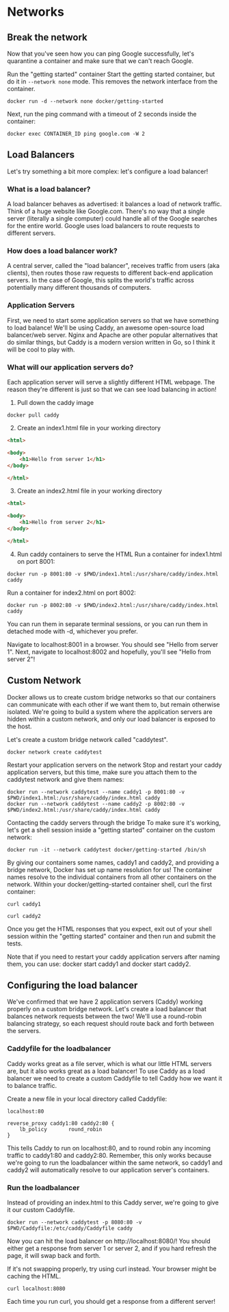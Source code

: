 # Networks

## Break the network

Now that you've seen how you can ping Google successfully, let's quarantine a container and make sure that we can't reach Google.

Run the "getting started" container
Start the getting started container, but do it in `--network none` mode. This removes the network interface from the container.

```shell
docker run -d --network none docker/getting-started
```

Next, run the ping command with a timeout of 2 seconds inside the container:

```shell
docker exec CONTAINER_ID ping google.com -W 2
```

## Load Balancers

Let's try something a bit more complex: let's configure a load balancer!

### What is a load balancer?

A load balancer behaves as advertised: it balances a load of network traffic. Think of a huge website like Google.com. There's no way that a single server (literally a single computer) could handle all of the Google searches for the entire world. Google uses load balancers to route requests to different servers.

### How does a load balancer work?

A central server, called the "load balancer", receives traffic from users (aka clients), then routes those raw requests to different back-end application servers. In the case of Google, this splits the world's traffic across potentially many different thousands of computers.

### Application Servers

First, we need to start some application servers so that we have something to load balance! We'll be using Caddy, an awesome open-source load balancer/web server. Nginx and Apache are other popular alternatives that do similar things, but Caddy is a modern version written in Go, so I think it will be cool to play with.

### What will our application servers do?

Each application server will serve a slightly different HTML webpage. The reason they're different is just so that we can see load balancing in action!

1. Pull down the caddy image

```shell
docker pull caddy
```

2.  Create an index1.html file in your working directory

```html
<html>

<body>
    <h1>Hello from server 1</h1>
</body>

</html>
```

3. Create an index2.html file in your working directory

```html
<html>

<body>
    <h1>Hello from server 2</h1>
</body>

</html>
```

4. Run caddy containers to serve the HTML
Run a container for index1.html on port 8001:

```shell
docker run -p 8001:80 -v $PWD/index1.html:/usr/share/caddy/index.html caddy
```

Run a container for index2.html on port 8002:

```shell
docker run -p 8002:80 -v $PWD/index2.html:/usr/share/caddy/index.html caddy
```

You can run them in separate terminal sessions, or you can run them in detached mode with -d, whichever you prefer.

Navigate to localhost:8001 in a browser. You should see "Hello from server 1". Next, navigate to localhost:8002 and hopefully, you'll see "Hello from server 2"!

## Custom Network

Docker allows us to create custom bridge networks so that our containers can communicate with each other if we want them to, but remain otherwise isolated. We're going to build a system where the application servers are hidden within a custom network, and only our load balancer is exposed to the host.

Let's create a custom bridge network called "caddytest".

```shell
docker network create caddytest
```

Restart your application servers on the network
Stop and restart your caddy application servers, but this time, make sure you attach them to the caddytest network and give them names:

```shell
docker run --network caddytest --name caddy1 -p 8001:80 -v $PWD/index1.html:/usr/share/caddy/index.html caddy
docker run --network caddytest --name caddy2 -p 8002:80 -v $PWD/index2.html:/usr/share/caddy/index.html caddy
```

Contacting the caddy servers through the bridge
To make sure it's working, let's get a shell session inside a "getting started" container on the custom network:

```shell
docker run -it --network caddytest docker/getting-started /bin/sh
```

By giving our containers some names, caddy1 and caddy2, and providing a bridge network, Docker has set up name resolution for us! The container names resolve to the individual containers from all other containers on the network. Within your docker/getting-started container shell, curl the first container:

```shell
curl caddy1
```

```shell
curl caddy2
```

Once you get the HTML responses that you expect, exit out of your shell session within the "getting started" container and then run and submit the tests.

Note that if you need to restart your caddy application servers after naming them, you can use: docker start caddy1 and docker start caddy2.

## Configuring the load balancer

We've confirmed that we have 2 application servers (Caddy) working properly on a custom bridge network. Let's create a load balancer that balances network requests between the two! We'll use a round-robin balancing strategy, so each request should route back and forth between the servers.

### Caddyfile for the loadbalancer

Caddy works great as a file server, which is what our little HTML servers are, but it also works great as a load balancer! To use Caddy as a load balancer we need to create a custom Caddyfile to tell Caddy how we want it to balance traffic.

Create a new file in your local directory called Caddyfile:

```
localhost:80

reverse_proxy caddy1:80 caddy2:80 {
	lb_policy       round_robin
}
```

This tells Caddy to run on localhost:80, and to round robin any incoming traffic to caddy1:80 and caddy2:80. Remember, this only works because we're going to run the loadbalancer within the same network, so caddy1 and caddy2 will automatically resolve to our application server's containers.

### Run the loadbalancer

Instead of providing an index.html to this Caddy server, we're going to give it our custom Caddyfile.

```shell
docker run --network caddytest -p 8080:80 -v $PWD/Caddyfile:/etc/caddy/Caddyfile caddy
```

Now you can hit the load balancer on http://localhost:8080/! You should either get a response from server 1 or server 2, and if you hard refresh the page, it will swap back and forth.

If it's not swapping properly, try using curl instead. Your browser might be caching the HTML.

```shell
curl localhost:8080
```

Each time you run curl, you should get a response from a different server!